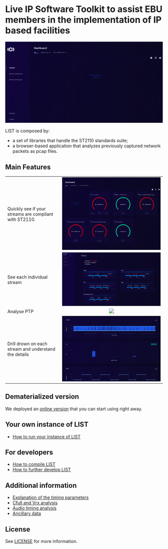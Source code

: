 # Live IP Software Toolkit to assist EBU members in the implementation of IP based facilities

![overview](docs/overview.gif)

LIST is composed by:
- a set of libraries that handle the ST2110 standards suite;
- a browser-based application that analyzes previously captured network packets as pcap files.

## Main Features

| | |
:-------------------------|:-------------------------:
Quickly see if your streams are compliant with ST2110. | ![](docs/pcap_overview.png)
See each individual stream | ![](docs/stream_overview.png)
Analyse PTP | ![](docs/ptp_analysis.png)
Drill drown on each stream and understand the details | ![](docs/stream_drilldown.png)

## Dematerialized version

We deployed an [online version](http://list.ebu.io/) that you can start using right away.

## Your own instance of LIST

* [How to run your instance of LIST](./docs/local_docker.md)

## For developers

* [How to compile LIST](./docs/compiling_list.md)
* [How to further develop LIST](./docs/list_development.md)

## Additional information

* [Explanation of the timing parameters](./docs/parameters_explained.md)
* [Cfull and Vrx analysis](./docs/cfull_and_vrx_analysis.md)
* [Audio timing analysis](./docs/audio_timing_analysis.md)
* [Ancillary data](./docs/ancillary_data.md)

## License

See [LICENSE](LICENSE.md) for more information.
